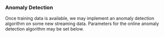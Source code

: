 ### Anomaly Detection

Once training data is available, we may implement an anomaly detection algorithm on some new streaming data. Parameters for the online anomaly detection algorithm may be set below.
